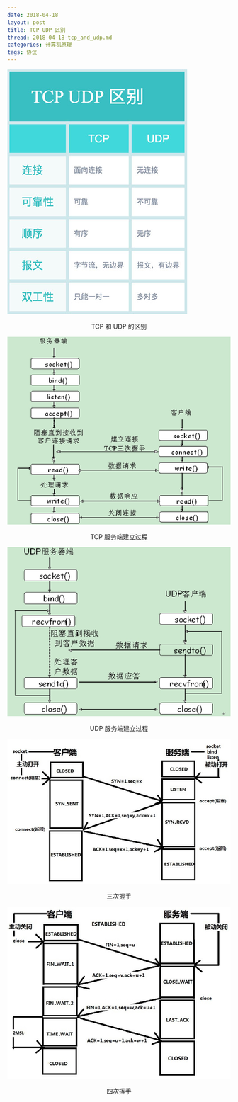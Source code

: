 ```yaml
---
date: 2018-04-18
layout: post
title: TCP UDP 区别
thread: 2018-04-18-tcp_and_udp.md
categories: 计算机原理
tags: 协议
---
```



![](/assets/images/TCP和UDP的区别.jpg "TCP 和 UDP 的区别") <center style="font-size:14px">TCP 和 UDP 的区别</center>



![](/assets/images/TCP服务端建立过程.png "TCP 服务端建立过程") <center style="font-size:14px">TCP 服务端建立过程</center>



![](/assets/images/UDP服务端建立过程.png "UDP 服务端建立过程") <center style="font-size:14px">UDP 服务端建立过程</center>



![](/assets/images/三次握手.png "三次握手") <center style="font-size:14px">三次握手</center>



![](/assets/images/四次挥手.png "四次挥手") <center style="font-size:14px">四次挥手</center>
